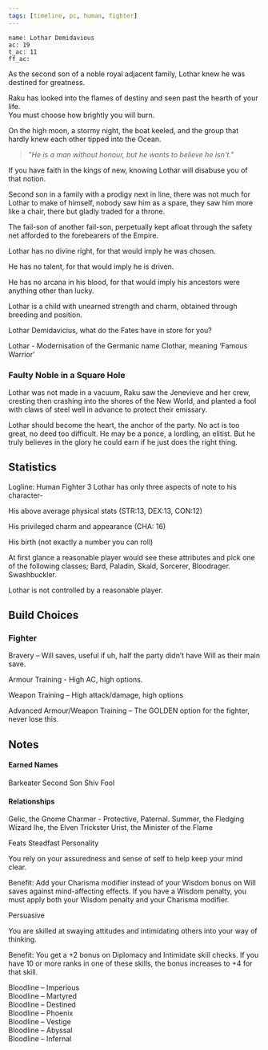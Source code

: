 ```yaml
---
tags: [timeline, pc, human, fighter]
---
```


```statblock
name: Lothar Demidavious
ac: 19
t_ac: 11
ff_ac:

```

<span class='ob-timelines' data-date='1478-08-24' data-title="Birth of Lothar">As the second son of a noble royal adjacent family, Lothar knew he was destined for greatness.</span>


Raku has looked into the flames of destiny and seen past the hearth of your life.  
You must choose how brightly you will burn.


On the high moon, a stormy night, the boat keeled, and the group that hardly knew each other tipped into the Ocean.

> *"He is a man without honour, but he wants to believe he isn't."*

If you have faith in the kings of new, knowing Lothar will disabuse you of that notion.

Second son in a family with a prodigy next in line, there was not much for Lothar to make of himself, nobody saw him as a spare, they saw him more like a chair, there but gladly traded for a throne.

The fail-son of another fail-son, perpetually kept afloat through the safety net afforded to the forebearers of the Empire.

Lothar has no divine right, for that would imply he was chosen.

He has no talent, for that would imply he is driven.

He has no arcana in his blood, for that would imply his ancestors were anything other than lucky.

Lothar is a child with unearned strength and charm, obtained through breeding and position.

Lothar Demidavicius, what do the Fates have in store for you?

Lothar - Modernisation of the Germanic name Clothar, meaning ‘Famous Warrior’


### Faulty Noble in a Square Hole
Lothar was not made in a vacuum, Raku saw the Jenevieve and her crew, cresting then crashing into the shores of the New World, and planted a fool with claws of steel well in advance to protect their emissary.

Lothar should become the heart, the anchor of the party. No act is too great, no deed too difficult. He may be a ponce, a lordling, an elitist. But he truly believes in the glory he could earn if he just does the right thing.

## Statistics
Logline: Human Fighter 3
Lothar has only three aspects of note to his character-

His above average physical stats (STR:13, DEX:13, CON:12)

His privileged charm and appearance (CHA: 16)

His birth (not exactly a number you can roll)

At first glance a reasonable player would see these attributes and pick one of the following classes; Bard, Paladin, Skald, Sorcerer, Bloodrager. Swashbuckler.

Lothar is not controlled by a reasonable player.

## Build Choices
### Fighter
Bravery – Will saves, useful if uh, half the party didn’t have Will as their main save.

Armour Training - High AC, high options.

Weapon Training – High attack/damage, high options

Advanced Armour/Weapon Training – The GOLDEN option for the fighter, never lose this.


## Notes
#### Earned Names  
Barkeater
Second Son
Shiv Fool

#### Relationships  
Gelic, the Gnome Charmer - Protective, Paternal.
Summer, the Fledging Wizard
Ihe, the Elven Trickster
Urist, the Minister of the Flame


Feats
Steadfast Personality

You rely on your assuredness and sense of self to help keep your mind clear.

Benefit: Add your Charisma modifier instead of your Wisdom bonus on Will saves against mind-affecting effects. If you have a Wisdom penalty, you must apply both your Wisdom penalty and your Charisma modifier.

Persuasive

You are skilled at swaying attitudes and intimidating others into your way of thinking.

Benefit: You get a +2 bonus on Diplomacy and Intimidate skill checks. If you have 10 or more ranks in one of these skills, the bonus increases to +4 for that skill.


Bloodline – Imperious  
Bloodline – Martyred  
Bloodline – Destined  
Bloodline – Phoenix  
Bloodline – Vestige  
Bloodline – Abyssal  
Bloodline – Infernal
